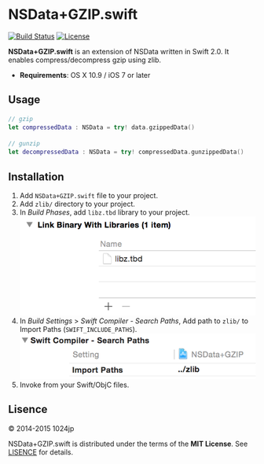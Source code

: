 
NSData+GZIP.swift
========================

[![Build Status](http://img.shields.io/travis/1024jp/NSData-GZIP/master.svg?style=flat)](https://travis-ci.org/1024jp/NSData-GZIP)
[![License](https://img.shields.io/github/license/1024jp/NSData-GZIP.svg)](https://github.com/1024jp/NSData-GZIP/blob/develop/LICENSE)

__NSData+GZIP.swift__ is an extension of NSData written in Swift 2.0. It enables compress/decompress gzip using zlib.

- __Requirements__: OS X 10.9 / iOS 7 or later


## Usage

```swift
// gzip
let compressedData : NSData = try! data.gzippedData()

// gunzip
let decompressedData : NSData = try! compressedData.gunzippedData()
```


## Installation

1. Add `NSData+GZIP.swift` file to your project.
2. Add `zlib/` directory to your project.
3. In *Build Phases*, add `libz.tbd` library to your project.
    ![screenshot](Documentation/binary_link@2x.png)
4. In *Build Settings* > *Swift Compiler - Search Paths*, Add path to `zlib/` to Import Paths (`SWIFT_INCLUDE_PATHS`).
    ![screenshot](Documentation/search_paths@2x.png)
4. Invoke from your Swift/ObjC files.


## Lisence

© 2014-2015 1024jp

NSData+GZIP.swift is distributed under the terms of the __MIT License__. See [LISENCE](LISENCE) for details.